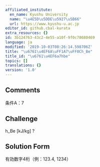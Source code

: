 ```yaml
---
affiliated_institute:
  en_name: Kyushu University
  name: "\u4E5D\u5DDE\u5927\u5B66"
  url: https://www.kyushu-u.ac.jp
editor_id: github.cbal-kurata
extra_resources: {}
id: 3b124763-43c2-4e55-a10f-9f0c78680469
language: ja
modified: '2019-10-03T08:26:14.598706Z'
title: "\u6761\u4EF6A\uFF1A7\uFF0Ch_Be"
title_id: "\u6761\u4EF6a7hbe"
topics: []
translations: {}
version: '1.0'
---
```


## Comments
条件A：7

## Challenge
h_Be [kJ/kg] ?

## Solution Form
有効数字4桁（例：123.4,  1234）




